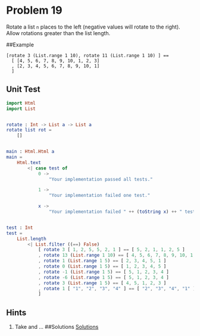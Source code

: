 # Problem 19

Rotate a list ```n``` places to the left (negative values will rotate to the right). Allow rotations greater than the list length. 

##Example
```
[rotate 3 (List.range 1 10), rotate 11 (List.range 1 10) ] == 
  [ [4, 5, 6, 7, 8, 9, 10, 1, 2, 3]
  , [2, 3, 4, 5, 6, 7, 8, 9, 10, 1]
  ]
```

## Unit Test
```elm
import Html
import List


rotate : Int -> List a -> List a
rotate list rot =
    []


main : Html.Html a
main =
    Html.text
        <| case test of
            0 ->
                "Your implementation passed all tests."

            1 ->
                "Your implementation failed one test."

            x ->
                "Your implementation failed " ++ (toString x) ++ " tests."


test : Int
test =
    List.length
        <| List.filter ((==) False)
            [ rotate 3 [ 1, 2, 5, 5, 2, 1 ] == [ 5, 2, 1, 1, 2, 5 ]
            , rotate 13 (List.range 1 10) == [ 4, 5, 6, 7, 8, 9, 10, 1, 2, 3 ]
            , rotate 1 (List.range 1 5) == [ 2, 3, 4, 5, 1 ]
            , rotate 0 (List.range 1 5) == [ 1, 2, 3, 4, 5 ]
            , rotate -1 (List.range 1 5) == [ 5, 1, 2, 3, 4 ]
            , rotate -6 (List.range 1 5) == [ 5, 1, 2, 3, 4 ]
            , rotate 3 (List.range 1 5) == [ 4, 5, 1, 2, 3 ]
            , rotate 1 [ "1", "2", "3", "4" ] == [ "2", "3", "4", "1" ]
            ]
```

## Hints
1. Take and ...
##Solutions 
[Solutions](../s/s19.md)